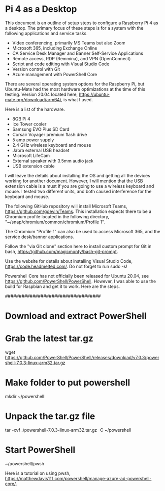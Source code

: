 # Pi 4 as a Desktop

This document is an outline of setup steps to configure a Raspberry Pi 4 as a desktop.  The primary focus of these steps is for a system with the following applications and service tasks.

* Video conferencing, primarily MS Teams but also Zoom
* Microsoft 365, including Exchange Online
* CA Service Desk Manager and Banner Self-Service Applications
* Remote access, RDP (Remmina), and VPN (OpenConnect)
* Script and code editing with Visual Studio Code
* Version control with Git
* Azure management with PowerShell Core

There are several operating system options for the Raspberry Pi, but Ubuntu-Mate had the most hardware optimizations at the time of this testing.  Version 20.04 located here, https://ubuntu-mate.org/download/arm64/, is what I used.

Here is a list of the hardware.
* 8GB Pi 4
* Ice Tower cooler
* Samsung EVO Plus SD Card
* Corsair Voyager premium flash drive
* 5 amp power supply
* 2.4 GHz wireless keyboard and mouse
* Jabra external USB headset
* Microsoft LifeCam
* External speaker with 3.5mm audio jack
* USB extension cable

I will leave the details about installing the OS and getting all the devices working for another document.  However, I will mention that the USB extension cable is a must if you are going to use a wireless keyboard and mouse.  I tested two different units, and both caused interference for the keyboard and mouse.

The following GitHub repository will install Microsoft Teams, https://github.com/gdevin/Teams.  This installation expects there to be a Chromium profile located in the following directory, "~/snap/chromium/common/chromium/Profile 1". 

The Chromium "Profile 1" can also be used to access Microsoft 365, and the service desk/banner applications.

Follow the "via Git clone" section here to install custom prompt for Git in bash, https://github.com/magicmonty/bash-git-prompt.

Use the website for details about installing Visual Studio Code, https://code.headmelted.com/.  Do not forget to run sudo -s!

Powershell Core has not officially been released for Ubuntu 20.04, see https://github.com/PowerShell/PowerShell.  However, I was able to use the build for Raspbian and get it to work.  Here are the steps.

################################### 
# Download and extract PowerShell 
# Grab the latest tar.gz 
wget https://github.com/PowerShell/PowerShell/releases/download/v7.0.3/powershell-7.0.3-linux-arm32.tar.gz 
# Make folder to put powershell 
mkdir ~/powershell 
# Unpack the tar.gz file 
tar -xvf ./powershell-7.0.3-linux-arm32.tar.gz -C ~/powershell 
# Start PowerShell 
~/powershell/pwsh

Here is a tutorial on using pwsh, https://matthewdavis111.com/powershell/manage-azure-ad-powershell-core/.



